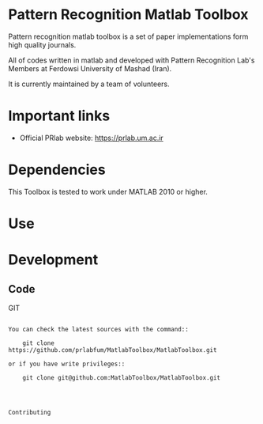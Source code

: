 Pattern Recognition Matlab Toolbox
==================================

Pattern recognition matlab toolbox is a set of paper implementations
form high quality journals.

All of codes written in matlab and developed with Pattern Recognition Lab's Members
at Ferdowsi University of Mashad (Iran). 

It is currently maintained by a team of volunteers.




Important links
===============

- Official PRlab website: https://prlab.um.ac.ir





Dependencies
============

This Toolbox is tested to work under MATLAB 2010 or higher.




Use
=======






Development
===========

Code
----

GIT
~~~

You can check the latest sources with the command::

    git clone https://github.com/prlabfum/MatlabToolbox/MatlabToolbox.git

or if you have write privileges::

    git clone git@github.com:MatlabToolbox/MatlabToolbox.git
    
    


Contributing
~~~~~~~~~~~~





